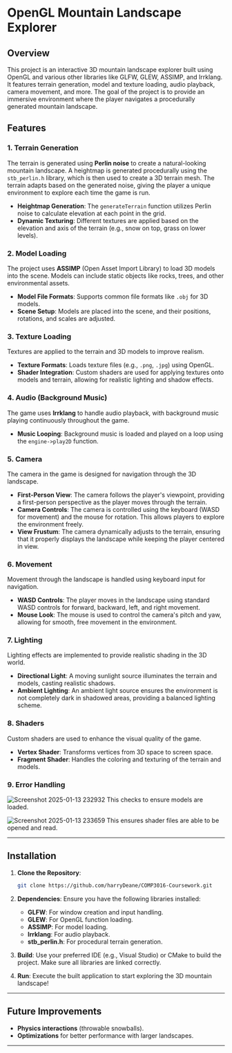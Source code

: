 # OpenGL Mountain Landscape Explorer

## Overview
This project is an interactive 3D mountain landscape explorer built using OpenGL and various other libraries like GLFW, GLEW, ASSIMP, and Irrklang. It features terrain generation, model and texture loading, audio playback, camera movement, and more. The goal of the project is to provide an immersive environment where the player navigates a procedurally generated mountain landscape.

## Features

### 1. **Terrain Generation**
The terrain is generated using **Perlin noise** to create a natural-looking mountain landscape. A heightmap is generated procedurally using the `stb_perlin.h` library, which is then used to create a 3D terrain mesh. The terrain adapts based on the generated noise, giving the player a unique environment to explore each time the game is run.

- **Heightmap Generation**: The `generateTerrain` function utilizes Perlin noise to calculate elevation at each point in the grid.
- **Dynamic Texturing**: Different textures are applied based on the elevation and axis of the terrain (e.g., snow on top, grass on lower levels).

### 2. **Model Loading**
The project uses **ASSIMP** (Open Asset Import Library) to load 3D models into the scene. Models can include static objects like rocks, trees, and other environmental assets.

- **Model File Formats**: Supports common file formats like `.obj` for 3D models.
- **Scene Setup**: Models are placed into the scene, and their positions, rotations, and scales are adjusted.

### 3. **Texture Loading**
Textures are applied to the terrain and 3D models to improve realism.

- **Texture Formats**: Loads texture files (e.g., `.png`, `.jpg`) using OpenGL.
- **Shader Integration**: Custom shaders are used for applying textures onto models and terrain, allowing for realistic lighting and shadow effects.

### 4. **Audio (Background Music)**
The game uses **Irrklang** to handle audio playback, with background music playing continuously throughout the game.

- **Music Looping**: Background music is loaded and played on a loop using the `engine->play2D` function.

### 5. **Camera**
The camera in the game is designed for navigation through the 3D landscape.

- **First-Person View**: The camera follows the player's viewpoint, providing a first-person perspective as the player moves through the terrain.
- **Camera Controls**: The camera is controlled using the keyboard (WASD for movement) and the mouse for rotation. This allows players to explore the environment freely.
- **View Frustum**: The camera dynamically adjusts to the terrain, ensuring that it properly displays the landscape while keeping the player centered in view.

### 6. **Movement**
Movement through the landscape is handled using keyboard input for navigation.

- **WASD Controls**: The player moves in the landscape using standard WASD controls for forward, backward, left, and right movement.
- **Mouse Look**: The mouse is used to control the camera's pitch and yaw, allowing for smooth, free movement in the environment.

### 7. **Lighting**
Lighting effects are implemented to provide realistic shading in the 3D world.

- **Directional Light**: A moving sunlight source illuminates the terrain and models, casting realistic shadows.
- **Ambient Lighting**: An ambient light source ensures the environment is not completely dark in shadowed areas, providing a balanced lighting scheme.

### 8. **Shaders**
Custom shaders are used to enhance the visual quality of the game.

- **Vertex Shader**: Transforms vertices from 3D space to screen space.
- **Fragment Shader**: Handles the coloring and texturing of the terrain and models.

### 9. **Error Handling**
   ![Screenshot 2025-01-13 232932](https://github.com/user-attachments/assets/73e617d1-2487-4066-b33a-5991f3839fa1)
   This checks to ensure models are loaded.

   ![Screenshot 2025-01-13 233659](https://github.com/user-attachments/assets/3784b4bd-b767-4a73-a1d3-3a461c486f61)
   This ensures shader files are able to be opened and read.


---

## Installation

1. **Clone the Repository**:

    ```bash
    git clone https://github.com/harryDeane/COMP3016-Coursework.git
    ```

2. **Dependencies**:
    Ensure you have the following libraries installed:
    - **GLFW**: For window creation and input handling.
    - **GLEW**: For OpenGL function loading.
    - **ASSIMP**: For model loading.
    - **Irrklang**: For audio playback.
    - **stb_perlin.h**: For procedural terrain generation.

3. **Build**:
    Use your preferred IDE (e.g., Visual Studio) or CMake to build the project. Make sure all libraries are linked correctly.

4. **Run**:
    Execute the built application to start exploring the 3D mountain landscape!

---

## Future Improvements
- **Physics interactions** (throwable snowballs).
- **Optimizations** for better performance with larger landscapes.

---
